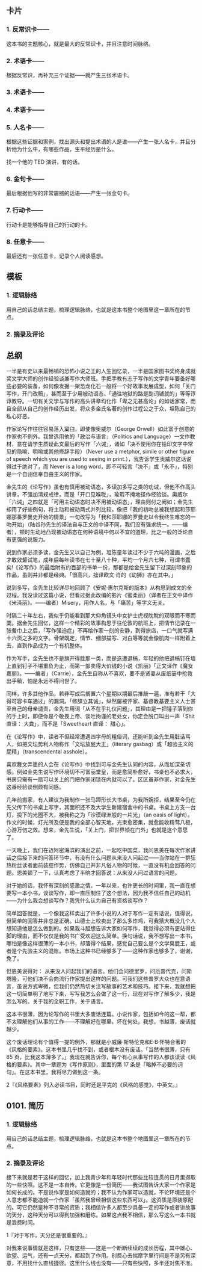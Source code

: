 ## 卡片

### 1. 反常识卡——

这本书的主题核心，就是最大的反常识卡，并且注意时间脉络。

### 2. 术语卡——

根据反常识，再补充三个证据——就产生三张术语卡。

### 3. 术语卡——

### 4. 术语卡——

### 5. 人名卡——

根据这些证据和案例，找出源头和提出术语的人是谁——产生一张人名卡，并且分析他为什么牛，有哪些作品，生平经历是什么。

找一个他的 TED 演讲，有的话。

### 6. 金句卡——

最后根据他写的非常震撼的话语——产生一张金句卡。

### 7. 行动卡——

行动卡是能够指导自己的行动的卡。

### 8. 任意卡——

最后还有一张任意卡，记录个人阅读感想。

## 模板

### 1. 逻辑脉络

用自己的话总结主题，梳理逻辑脉络，也就是这本书整个地图里这一章所在的节点。

### 2. 摘录及评论

## 总纲

一半是有史以来最畅销的恐怖小说之王的人生回忆录，一半是国家图书奖终身成就奖文学大师的创作经验谈兼写作大师班。手把手教有志于写作的文学青年要备好哪些必要的装备，如何像发掘一架恐龙化石一般将一个好故事发展成型，如何「关门写作，开门改稿」，甚而至于少用被动语态、「通往地狱的路是副词铺就的」等等谆谆教导。一切有关文学与写作的高头讲章均化作「卑之无甚高论」的如话家常，而且全部从自己的创作经历出发，将众多金氏名著的创作过程公之于众，坦陈自己的私心好恶。

作家论写作往往容易落入窠臼，即使像奥威尔（George Orwell）如此富于创意的作家也不例外。我曾选用他的「政治与语言」（Politics and Language）一文作教材，意在请学生质疑此文最后的写作「六诫」，诸如「决不使用你在铅印文字中常见的隐喻、明喻或其他修辞手段）（Never use a metphor, simile or other figure of speech which you are used to seeing in print.），我告诉学生奥威尔这话说得过于绝对了，而 Never is a long word，即不可轻言「决不」或「永不」，特别是一个自诩信奉自由主义的作家。

金先生的《论写作》虽也有慎用被动语态，多读加多写之类的劝诫，但他不作高头讲章，不强加清规戒律，而是「开口见喉咙」，瑜瑕不掩地径作经验谈。奥威尔「六诫」之四就是「可用主动语态时决不用被动语态」，理由则付之阙如；金先生却用了好些例句，将主动和被动两式并列比较，像把「我的初吻总被我想起和莎耶娜那番罗曼史开始的情景」一句改写为「我和莎耶娜的罗曼史以令我终生难忘的一吻开始」（陆谷孙先生的译法自与正文的中译不同，我们没有强求统一。——编者），顿时生动地凸现被动语态在何种语境中何以不宜的道理，比之一般的泛论自有更强的说服力。

说到作家必须多读，金先生又以自己为例，坦陈童年读过不少于六吨的漫画，之后才敢效颦试笔，成年后每年读书在七十至八十种，平均一个月六七种，可谓书蠹矣!《论写作》的最后附有约百部的书单一份，那都是给金先生留下过深刻印象的作品，虽则并非都是经典。「很高兴，拙译欧文·肖的《幼狮》亦在其中。」

说到多写，金先生比较详尽地回顾了《安妮·惠尔克斯的版本》从构思到成文的全过程。我没读过这篇小说，但看过据此改编的影片《蜜柔丽》（译者在正文中译作《米泽丽》。——编者）Misery，用作人名，与「痛苦」等字义无关。

时隔二十年左右，我似乎仍能看到那大仰角镜头中女护士虎视眈眈的双眼而不寒而栗。据金先生回忆，这样一个精彩的故事构思于往伦敦的航班上，把情节记录在一张餐巾上之后，「写作强迫症」不再给作家一刻的安静，到得旅店，一口气就写满十六页之多的文字。骨架既定，情节、细部描写、对白等等就会像肌肉一样附着上去，直到作品成为一个有机整体。

作为写手，金先生也不是旗开得胜那一类，而是迭遭退稿，年轻的他把退稿钉在墙上直到钉子不堪重负为止，而第一部卖得大价钱的小说《凯丽》「正文译作《魔女嘉丽》。——编者」（Carrie），金先生自称从不喜欢，要不是贤妻从废纸篓中抢救出手稿，怕是永远不得问世了。

同样，许多其他作品，若非写成后搁置六个星期以期最后推敲一遍，准有若干「大得可容卡车通过」的漏洞。「修辞立其诚」，纵然屡被评家、基督教基要主义人士甚至自己的母亲谴责，金先生用词「从不在乎礼仪问题」，其理由是一把锤子落到你的手上时，即便你是个敬畏上帝、谈吐拘谨的老处女，你定会脱口叫出一声「Shit 直译： 大粪」，而不是「Sweetheart 直译： 甜心」。

在《论写作》中，读者不但经常遭遇四字母的粗俗词，还能听到金先生用脏话骂人，如把文坛势利人物称作「文坛放屁大王」（literary gasbag）或「超验主义的屁精」（transcendental asshole）。

喜欢舞文弄墨的人会在《论写作》中找到可与金先生认同的内容，从而加深亲切感。例如金先生说写作环境切不可富丽堂皇，而是愈简朴愈好，书桌也不必求大，书房只需有一扇可以关上的门把作家闭锁在内就可以了。区区虽非作家，对金先生这番经验谈倒颇有同感。

几年前搬家，有人建议为我制作一张马蹄形长大书桌，为我所婉拒，结果至今仍在先父传下的书桌上写字，其面积还不及大学生新建宿舍中的书桌。书桌上方支一台灯，投下的光圈不大，被我称之为「沙漠绿洲般的一片光」（an oasis of light）。作文的时候，灯光所及便是我的全部心智天地，光束愈密集，就愈能收精骛八极，心游万仞之效。想来，金先生说，「关上门，把世界锁在门外」也就是这个意思了。

一天晚上，我们在迈阿密海滨的演出之前，一起吃中国菜，我问恩美在每次作家讲话之后接下来的问答环节中，有没有什么问题从来没人问起过——当你站在一群狂热粉丝读者面前装腔作势，仿佛自己并非凡俗人物的时候，一直没有机会回答的问题。恩美顿了一下，认真考虑了半晌才回答说：从来没人问过语言的问题。

对于她的话，我怀有深刻的感激之情。一年以来，也许更长的时间里，我一直在想要写一本小书，谈谈写作，却一直压制住了这个想法，因为我不信任自己的动机——为什么我会想谈写作？我凭什么认为自己有资格谈写作？

简单回答就是，一个像我这样卖出了许多小说的人对于写作一定有话说，值得说，但简单的回答并非总是正确。山德士上校卖出了那么多炸鸡，可我猜大概没几个人想知道他是怎么做到的。如果我斗胆想告诉大家如何写作，我觉得必须有更站得住脚的理由，而不仅仅是我的书广受欢迎这么简单。换句话说，我不想写出一本书，哪怕是像这样很薄的一本小书，却落得个结果，感觉自己要么是个文学臭屁王，或者是个先验主义的混账。市场上这种书已经够多了——这种作家也够多了，谢谢，免了。

但恩美说得对： 从来没人问起我们的语言。他们会问德里罗，问厄普代克，问斯塔隆，可他们决不会向流行作家提出这样的问题。可我们这些普罗大众也在意语言，虽说方式卑微，但我们仍然热切关注写故事的艺术和技巧。接下来，我就想把这一切简单明了地写下来，写写我怎么会做了这一行，现在对写作了解多少，我是怎么写的。关于我的全职工作，关于语言。

这本书很薄，因为论写作的书里大多废话连篇。小说作家，包括如今的这一帮，都不太理解他们从事的工作——不理解好在哪里，坏在何处。我想，书越薄，废话就越少。

这个废话理论有个值得一提的例外，那就是小威廉·斯特伦克和E·B·怀特合著的《风格的要素》。这本书里几乎找不到，或者根本没有废话。「当然书很薄，只有 85 页，比我这本薄多了。」我现在就告诉你，每个有心从事写作的人都该读读《风格的要素》。其中一章题为《写作原则》，里面的第 17 条是「略掉不必要的词句」。在这本书里，我将尽力做到这一条。

2『《风格要素》列入必读书目，同时还是平克的《风格的感觉》，中英文。』

## 0101. 简历

### 1. 逻辑脉络

用自己的话总结主题，梳理逻辑脉络，也就是这本书整个地图里这一章所在的节点。



### 2. 摘录及评论

接下来就是若干这样的回忆，加上我青少年和年轻时代那些比较连贯的日月里撷取的一些快照。这不是一本自传。它更像是一份简历——我试图告诉大家一个作家是如何长成的。不是说作家是如何造就的；我不认为作家可以造就，不论环境还是个人意志都不能造就一个作家「虽然我曾经相信这些东西可以」。这资质是原装原配的。可它仍然是种不寻常的资质；我相信许多人都至少具备一定的写作或者讲故事的天分，这种天分可以得到加强和磨练。如果这点我不相信，那么写这么一本书就是浪费时间。

1『对于写作，天分还是很重要的。』

对我来说事情就是这样，只有这些——这是一个断断续续的成长历程，其中雄心、欲望、运气，还有一点天分，都起到了作用。别费心去揣摩字里行间是不是另有深意，不用找什么直线捷径。这里什么线也没有——只有些快照，多半还对焦不准。





